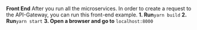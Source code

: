 **Front End**
After you run all the microservices. In order to create a request to the API-Gateway, you can run this front-end example.
**1. Run**`yarn build`
**2. Run**`yarn start`
**3. Open a browser and go to** `localhost:8000`
